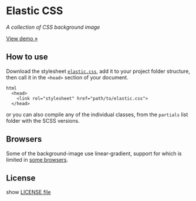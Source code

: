 # Elastic CSS

*A collection of CSS background image*

[View demo »](http://www.sottar.net/elastic/)

## How to use
Download the stylesheet [`elastic.css`](https://github.com/sottar/elastic/blob/master/elastic.css), add it to your project folder structure, then call it in the `<head>` section of your document.

```
html
  <head>
    <link rel="stylesheet" href="path/to/elastic.css">
  </head>
```

or you can also compile any of the individual classes, from the `partials` list folder with the SCSS versions.

## Browsers
Some of the background-image use linear-gradient, support for which is limited in [some browsers](http://caniuse.com/#search=linear-gradient).

## License
show [LICENSE file](https://github.com/sottar/elastic/blob/master/LICENSE)

